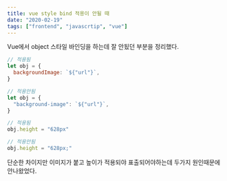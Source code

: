 ```yaml
---
title: vue style bind 적용이 안될 때
date: "2020-02-19"
tags: ["frontend", "javascrtip", "vue"]
---
```


Vue에서 object 스타일 바인딩을 하는데 잘 안됬던 부분을 정리했다.

```javascript
// 적용됨
let obj = {
  backgroundImage: `${"url"}`,
}

// 적용안됨
let obj = {
  "background-image": `${"url"}`,
}
```

```javascript
// 적용됨
obj.height = "628px"

// 적용안됨
obj.height = "628px;"
```

단순한 차이지만 이미지가 붙고 높이가 적용되야 표출되어야하는데 두가지 원인때문에 안나왔었다.
